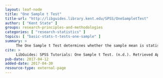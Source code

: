```yaml
---
layout: leaf-node
title: "One Sample t Test"
title-url: "http://libguides.library.kent.edu/SPSS/OneSampletTest"
author: [ "Kent State" ]
groups: research-principles-and-methodologies
categories: [ "research-statistics" ]
topics: [ "basic-stats-t-tests-one-sample" ]
summary: >
     The One Sample t Test determines whether the sample mean is statistically different from a known or hypothesized population mean.
cite: >
     LibGuides: SPSS Tutorials: One Sample t Test. (n.d.). Retrieved April 30, 2017, from http://libguides.library.kent.edu/SPSS/OneSampletTest
pub-date: 2017-04-12
added-date: 2017-04-30
resource-type: external-page
---
```

